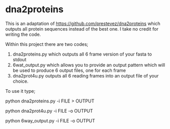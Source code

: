 # dna2proteins
This is an adaptation of https://github.com/prestevez/dna2proteins which outputs all protein sequences instead of the best one. I take no credit for writing the code.

Within this project there are two codes; 
1. dna2proteins.py which outputs all 6 frame version of your fasta to stdout 
2. 6wat_output.py which allows you to provide an output pattern which will be used to produce 6 output files, one for each frame
3. dna2prot4u.py outputs all 6 reading frames into an output file of your choice.



To use it type;

python dna2proteins.py -i FILE > OUTPUT

python dna2prot4u.py -i FILE -o OUTPUT

python 6way_output.py -i FILE -o OUTPUT
